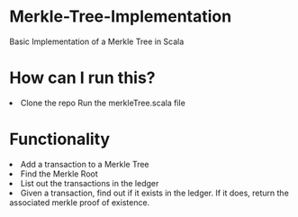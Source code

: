 # Merkle-Tree-Implementation
Basic Implementation of a Merkle Tree in Scala

# How can I run this?
<li>Clone the repo
<lil>Run the merkleTree.scala file

# Functionality
<li>Add a transaction to a Merkle Tree
<li>Find the Merkle Root
<li>List out the transactions in the ledger
<li>Given a transaction, find out if it exists in the ledger. If it does, return the associated merkle proof of existence.
